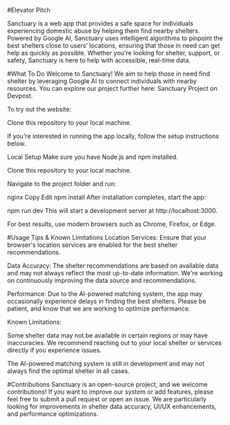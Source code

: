 #Elevator Pitch

Sanctuary is a web app that provides a safe space for individuals experiencing domestic abuse by helping them find nearby shelters. Powered by Google AI, Sanctuary uses intelligent algorithms to pinpoint the best shelters close to users’ locations, ensuring that those in need can get help as quickly as possible. Whether you're looking for shelter, support, or safety, Sanctuary is here to help with accessible, real-time data.

#What To Do
Welcome to Sanctuary! We aim to help those in need find shelter by leveraging Google AI to connect individuals with nearby resources. You can explore our project further here: Sanctuary Project on Devpost.

To try out the website:

Clone this repository to your local machine.

If you're interested in running the app locally, follow the setup instructions below.

Local Setup
Make sure you have Node.js and npm installed.

Clone this repository to your local machine.

Navigate to the project folder and run:

nginx
Copy
Edit
npm install
After installation completes, start the app:

npm run dev
This will start a development server at http://localhost:3000.

For best results, use modern browsers such as Chrome, Firefox, or Edge.

#Usage Tips & Known Limitations
Location Services: Ensure that your browser's location services are enabled for the best shelter recommendations.

Data Accuracy: The shelter recommendations are based on available data and may not always reflect the most up-to-date information. We're working on continuously improving the data source and recommendations.

Performance: Due to the AI-powered matching system, the app may occasionally experience delays in finding the best shelters. Please be patient, and know that we are working to optimize performance.

Known Limitations:

Some shelter data may not be available in certain regions or may have inaccuracies. We recommend reaching out to your local shelter or services directly if you experience issues.

The AI-powered matching system is still in development and may not always find the optimal shelter in all cases.

#Contributions
Sanctuary is an open-source project, and we welcome contributions! If you want to improve our system or add features, please feel free to submit a pull request or open an issue. We are particularly looking for improvements in shelter data accuracy, UI/UX enhancements, and performance optimizations.
